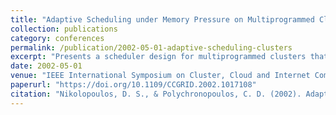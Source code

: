 ```yaml
---
title: "Adaptive Scheduling under Memory Pressure on Multiprogrammed Clusters"
collection: publications
category: conferences
permalink: /publication/2002-05-01-adaptive-scheduling-clusters
excerpt: "Presents a scheduler design for multiprogrammed clusters that adapts to memory pressure using kernel-level extensions to control thread execution. **Best Paper Award**"
date: 2002-05-01
venue: "IEEE International Symposium on Cluster, Cloud and Internet Computing (CCGRID)"
paperurl: "https://doi.org/10.1109/CCGRID.2002.1017108"
citation: "Nikolopoulos, D. S., & Polychronopoulos, C. D. (2002). Adaptive Scheduling under Memory Pressure on Multiprogrammed Clusters. In *CCGRID '02*, 22. https://doi.org/10.1109/CCGRID.2002.1017108"
---
```

